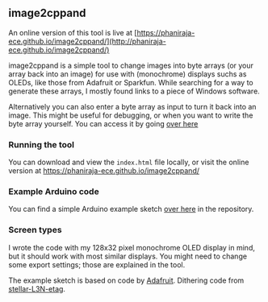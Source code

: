## image2cppand

An online version of this tool is live at [https://phaniraja-ece.github.io/image2cppand/](http://phaniraja-ece.github.io/image2cppand/)


image2cppand is a simple tool to change images into byte arrays (or your array back into an image) for use with (monochrome) displays suchs as OLEDs, like those from Adafruit or Sparkfun. While searching for a way to generate these arrays, I mostly found links to a piece of Windows software. 

Alternatively you can also enter a byte array as input to turn it back into an image. This might be useful for debugging, or when you want to write the byte array yourself. You can access it by going  [over here](https://phaniraja-ece.github.io/byte2image)

### Running the tool
You can download and view the `index.html` file locally, or visit the online version at https://phaniraja-ece.github.io/image2cppand/

### Example Arduino code
You can find a simple Arduino example sketch [over here](https://github.com/phaniraja-ece/phaniraja-ece.github.io/image2cpp/blob/master/oled_example/oled_example.ino) in the repository.

### Screen types
I wrote the code with my 128x32 pixel monochrome OLED display in mind, but it should work with most similar displays. You might need to change some export settings; those are explained in the tool.


The example sketch is based on code by [Adafruit](https://github.com/adafruit). Dithering code from [stellar-L3N-etag](https://github.com/reece15/stellar-L3N-etag).

